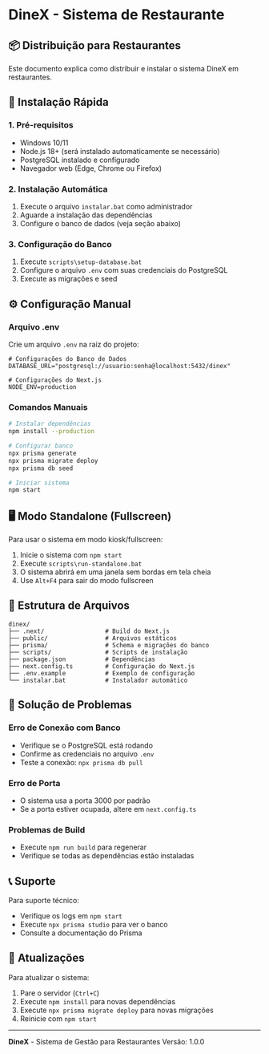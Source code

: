 # DineX - Sistema de Restaurante

## 📦 Distribuição para Restaurantes

Este documento explica como distribuir e instalar o sistema DineX em restaurantes.

## 🚀 Instalação Rápida

### 1. Pré-requisitos
- Windows 10/11
- Node.js 18+ (será instalado automaticamente se necessário)
- PostgreSQL instalado e configurado
- Navegador web (Edge, Chrome ou Firefox)

### 2. Instalação Automática
1. Execute o arquivo `instalar.bat` como administrador
2. Aguarde a instalação das dependências
3. Configure o banco de dados (veja seção abaixo)

### 3. Configuração do Banco
1. Execute `scripts\setup-database.bat`
2. Configure o arquivo `.env` com suas credenciais do PostgreSQL
3. Execute as migrações e seed

## ⚙️ Configuração Manual

### Arquivo .env
Crie um arquivo `.env` na raiz do projeto:

```env
# Configurações do Banco de Dados
DATABASE_URL="postgresql://usuario:senha@localhost:5432/dinex"

# Configurações do Next.js
NODE_ENV=production
```

### Comandos Manuais
```bash
# Instalar dependências
npm install --production

# Configurar banco
npx prisma generate
npx prisma migrate deploy
npx prisma db seed

# Iniciar sistema
npm start
```

## 🖥️ Modo Standalone (Fullscreen)

Para usar o sistema em modo kiosk/fullscreen:

1. Inicie o sistema com `npm start`
2. Execute `scripts\run-standalone.bat`
3. O sistema abrirá em uma janela sem bordas em tela cheia
4. Use `Alt+F4` para sair do modo fullscreen

## 📁 Estrutura de Arquivos

```
dinex/
├── .next/                 # Build do Next.js
├── public/                # Arquivos estáticos
├── prisma/                # Schema e migrações do banco
├── scripts/               # Scripts de instalação
├── package.json           # Dependências
├── next.config.ts         # Configuração do Next.js
├── .env.example           # Exemplo de configuração
└── instalar.bat           # Instalador automático
```

## 🔧 Solução de Problemas

### Erro de Conexão com Banco
- Verifique se o PostgreSQL está rodando
- Confirme as credenciais no arquivo `.env`
- Teste a conexão: `npx prisma db pull`

### Erro de Porta
- O sistema usa a porta 3000 por padrão
- Se a porta estiver ocupada, altere em `next.config.ts`

### Problemas de Build
- Execute `npm run build` para regenerar
- Verifique se todas as dependências estão instaladas

## 📞 Suporte

Para suporte técnico:
- Verifique os logs em `npm start`
- Execute `npx prisma studio` para ver o banco
- Consulte a documentação do Prisma

## 🔄 Atualizações

Para atualizar o sistema:
1. Pare o servidor (`Ctrl+C`)
2. Execute `npm install` para novas dependências
3. Execute `npx prisma migrate deploy` para novas migrações
4. Reinicie com `npm start`

---

**DineX** - Sistema de Gestão para Restaurantes
Versão: 1.0.0
